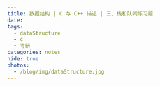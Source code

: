 ```yaml
---
title: 数据结构 | C 与 C++ 描述 | 三、栈和队列练习题
date: 
tags: 
  - dataStructure
  - c
  - 考研
categories: notes
hide: true
photos:
  - /blog/img/dataStructure.jpg
---
```


<br>
<!--more-->





